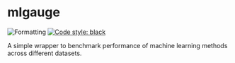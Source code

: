 # mlgauge

![Formatting](https://github.com/SuryaThiru/mlgauge/workflows/Formatting/badge.svg)
[![Code style: black](https://img.shields.io/badge/code%20style-black-000000.svg)](https://github.com/psf/black)

A simple wrapper to benchmark performance of machine learning methods across different datasets.
